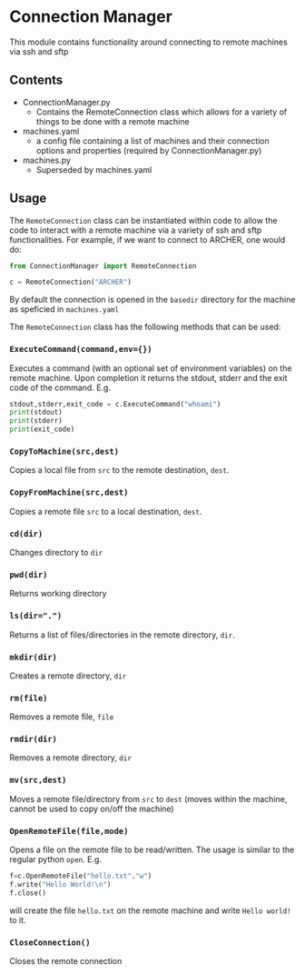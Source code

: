 # Connection Manager
This module contains functionality around connecting to remote machines via ssh and sftp

## Contents
- ConnectionManager.py
  * Contains the RemoteConnection class which allows for a variety of things to be done with a remote machine
- machines.yaml
  * a config file containing a list of machines and their connection options and properties (required by ConnectionManager.py)
- machines.py
  * Superseded by machines.yaml

## Usage
The `RemoteConnection` class can be instantiated within code to allow the code to interact with a remote machine via a variety of ssh and sftp functionalities. For example, if we want to connect to ARCHER, one would do:
```python
from ConnectionManager import RemoteConnection

c = RemoteConnection("ARCHER")
```

By default the connection is opened in the `basedir` directory for the machine as speficied in `machines.yaml`

The `RemoteConnection` class has the following methods that can be used:

### `ExecuteCommand(command,env={})`
Executes a command (with an optional set of environment variables) on the remote machine. Upon completion it returns the stdout, stderr and the exit code of the command. E.g.
``` python
stdout,stderr,exit_code = c.ExecuteCommand("whoami")
print(stdout)
print(stderr)
print(exit_code)
```

### `CopyToMachine(src,dest)`
Copies a local file from `src` to the remote destination, `dest`.

### `CopyFromMachine(src,dest)`
Copies a remote file `src` to a local destination, `dest`.

### `cd(dir)`
Changes directory to `dir`

### `pwd(dir)`
Returns working directory

### `ls(dir=".")`
Returns a list of files/directories in the remote directory, `dir`.

### `mkdir(dir)`
Creates a remote directory, `dir`

### `rm(file)`
Removes a remote file, `file`

### `rmdir(dir)`
Removes a remote directory, `dir`

### `mv(src,dest)`
Moves a remote file/directory from `src` to `dest` (moves within the machine, cannot be used to copy on/off the machine)

### `OpenRemoteFile(file,mode)`
Opens a file on the remote file to be read/written. The usage is similar to the regular python `open`. E.g.
``` python
f=c.OpenRemoteFile("hello.txt"."w")
f.write("Hello World!\n")
f.close()
```
will create the file `hello.txt` on the remote machine and write `Hello world!` to it.

### `CloseConnection()`
Closes the remote connection